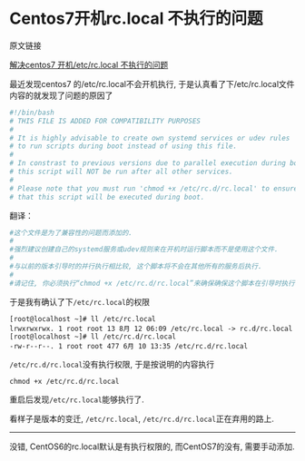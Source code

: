 # Centos7开机rc.local 不执行的问题

原文链接

[解决centos7 开机/etc/rc.local 不执行的问题](http://www.jb51.net/article/108874.htm)

最近发现centos7 的/etc/rc.local不会开机执行, 于是认真看了下/etc/rc.local文件内容的就发现了问题的原因了

```bash
#!/bin/bash
# THIS FILE IS ADDED FOR COMPATIBILITY PURPOSES
#
# It is highly advisable to create own systemd services or udev rules
# to run scripts during boot instead of using this file.
#
# In constrast to previous versions due to parallel execution during boot
# this script will NOT be run after all other services.
#
# Please note that you must run 'chmod +x /etc/rc.d/rc.local' to ensure
# that this script will be executed during boot.
```

翻译：

```bash
#这个文件是为了兼容性的问题而添加的.
#
#强烈建议创建自己的systemd服务或udev规则来在开机时运行脚本而不是使用这个文件.
#
#与以前的版本引导时的并行执行相比较, 这个脚本将不会在其他所有的服务后执行.
#
#请记住, 你必须执行“chmod +x /etc/rc.d/rc.local”来确保确保这个脚本在引导时执行.
```

于是我有确认了下`/etc/rc.local`的权限

```
[root@localhost ~]# ll /etc/rc.local
lrwxrwxrwx. 1 root root 13 8月 12 06:09 /etc/rc.local -> rc.d/rc.local
[root@localhost ~]# ll /etc/rc.d/rc.local
-rw-r--r--. 1 root root 477 6月 10 13:35 /etc/rc.d/rc.local
```

`/etc/rc.d/rc.local`没有执行权限, 于是按说明的内容执行

`chmod +x /etc/rc.d/rc.local`

重启后发现`/etc/rc.local`能够执行了.

看样子是版本的变迁, `/etc/rc.local`, `/etc/rc.d/rc.local`正在弃用的路上.

------

没错, CentOS6的rc.local默认是有执行权限的, 而CentOS7的没有, 需要手动添加.